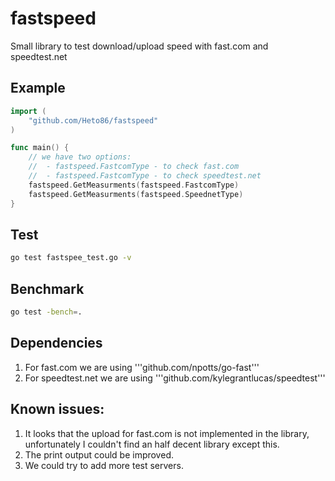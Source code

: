 # fastspeed

Small library to test download/upload speed with fast.com and speedtest.net

## Example

```go
import (
	"github.com/Heto86/fastspeed"
)

func main() {
	// we have two options:
	// 	- fastspeed.FastcomType - to check fast.com
	//  - fastspeed.FastcomType - to check speedtest.net
	fastspeed.GetMeasurments(fastspeed.FastcomType)
	fastspeed.GetMeasurments(fastspeed.SpeednetType)
}
```
## Test

```sh
go test fastspee_test.go -v
```

## Benchmark

```sh
go test -bench=. 
```

## Dependencies

1. For fast.com we are using '''github.com/npotts/go-fast'''
1. For speedtest.net we are using '''github.com/kylegrantlucas/speedtest'''

## Known issues:

1. It looks that the upload for fast.com is not implemented in the library, unfortunately I couldn't find an half decent library except this.
1. The print output could be improved.
1. We could try to add more test servers.
